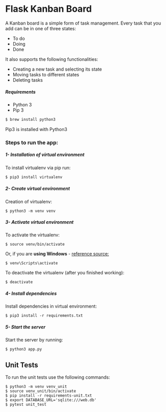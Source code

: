 # Flask Kanban Board 
A Kanban board is a simple form of task management. Every task that you add can be in one of three states:
- To do
- Doing
- Done

It also supports the following functionalities:
- Creating a new task and selecting its state 
- Moving tasks to different states
- Deleting tasks


##### Requirements
* Python 3
* Pip 3

```bash
$ brew install python3
```

Pip3 is installed with Python3

### Steps to run the app: 
##### 1- Installation of virtual environment
To install virtualenv via pip run:
```bash
$ pip3 install virtualenv
```

##### 2- Create virtual environment
Creation of virtualenv:

    $ python3 -m venv venv
##### 3- Activate virtual environment
To activate the virtualenv:

    $ source venv/bin/activate

Or, if you are **using Windows** - [reference source:](https://stackoverflow.com/questions/8921188/issue-with-virtualenv-cannot-activate)

    $ venv\Scripts\activate

To deactivate the virtualenv (after you finished working):

    $ deactivate
##### 4- Install dependencies
Install dependencies in virtual environment:

    $ pip3 install -r requirements.txt


##### 5- Start the server

Start the server by running:

    $ python3 app.py

## Unit Tests
To run the unit tests use the following commands:

    $ python3 -m venv venv_unit
    $ source venv_unit/bin/activate
    $ pip install -r requirements-unit.txt
    $ export DATABASE_URL='sqlite:///web.db'
    $ pytest unit_test

